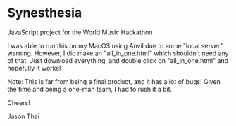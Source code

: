 # Synesthesia
JavaScript project for the World Music Hackathon

I was able to run this on my MacOS using Anvil due to some "local server" warning.
However, I did make an "all_in_one.html" which shouldn't need any of that.
Just download everything, and double click on "all_in_one.html" and hopefully it works!

Note: This is far from being a final product, and it has a lot of bugs!
Given the time and being a one-man team, I had to rush it a bit.

Cheers!

Jason Thai
